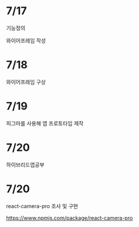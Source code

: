 # 7/17

기능정의

와이어프레임 작성

# 7/18

와이어프레임 구상

# 7/19

피그마를 사용해 앱 프로토타입 제작

# 7/20

하이브리드앱공부

# 7/20

react-camera-pro 조사 및 구현

https://www.npmjs.com/package/react-camera-pro
